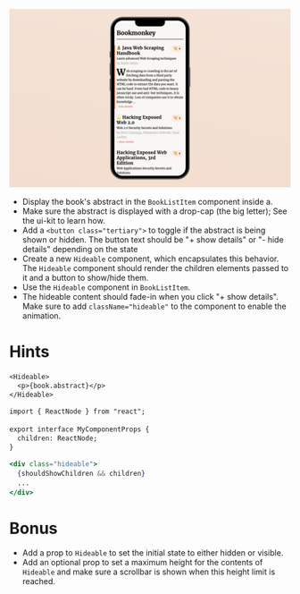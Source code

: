 ![](https://raw.githubusercontent.com/derzeiss/react-typescript-workshop/master/tasks/08-display-the-book-s-abstract-but-make-it-hideable.png)

- Display the book's abstract in the `BookListItem` component inside a.
- Make sure the abstract is displayed with a drop-cap (the big letter); See the ui-kit to learn how.
- Add a `<button class="tertiary">` to toggle if the abstract is being shown or hidden. The button text should be "+ show details" or "- hide details" depending on the state
- Create a new `Hideable` component, which encapsulates this behavior. The `Hideable` component should render the children elements passed to it and a button to show/hide them.
- Use the `Hideable` component in `BookListItem`.
- The hideable content should fade-in when you click "+ show details". Make sure to add `className="hideable"` to the component to enable the animation.

# Hints

```tsx
<Hideable>
  <p>{book.abstract}</p>
</Hideable>
```

```tsx
import { ReactNode } from "react";

export interface MyComponentProps {
  children: ReactNode;
}
```

```jsx
<div class="hideable">
  {shouldShowChildren && children}
  ...
</div>
```

# Bonus

- Add a prop to `Hideable` to set the initial state to either hidden or visible.
- Add an optional prop to set a maximum height for the contents of `Hideable` and make sure a scrollbar is shown when this height limit is reached.
